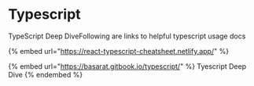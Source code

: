 # Typescript

TypeScript Deep DiveFollowing are links to helpful typescript usage docs

{% embed url="https://react-typescript-cheatsheet.netlify.app/" %}

{% embed url="https://basarat.gitbook.io/typescript/" %}
Tyescript Deep Dive
{% endembed %}
